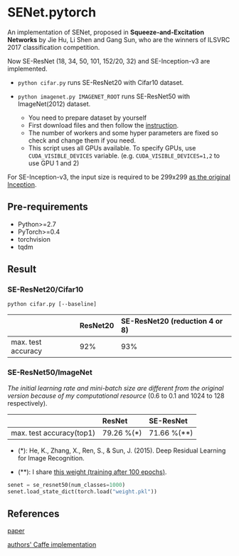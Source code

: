 # SENet.pytorch

An implementation of SENet, proposed in **Squeeze-and-Excitation Networks** by Jie Hu, Li Shen and Gang Sun, who are the winners of ILSVRC 2017 classification competition.


Now SE-ResNet (18, 34, 50, 101, 152/20, 32) and SE-Inception-v3 are implemented.

* `python cifar.py` runs SE-ResNet20 with Cifar10 dataset.

* `python imagenet.py IMAGENET_ROOT` runs SE-ResNet50 with ImageNet(2012) dataset.
    + You need to prepare dataset by yourself
    + First download files and then follow the [instruction](https://github.com/facebook/fb.resnet.torch/blob/master/INSTALL.md#download-the-imagenet-dataset).
    + The number of workers and some hyper parameters are fixed so check and change them if you need.
    + This script uses all GPUs available. To specify GPUs, use `CUDA_VISIBLE_DEVICES` variable. (e.g. `CUDA_VISIBLE_DEVICES=1,2` to use GPU 1 and 2)

For SE-Inception-v3, the input size is required to be 299x299 [as the original Inception](https://github.com/tensorflow/models/tree/master/inception).

## Pre-requirements

* Python>=2.7
* PyTorch>=0.4
* torchvision
* tqdm

## Result

### SE-ResNet20/Cifar10

```
python cifar.py [--baseline]
```

|                  | ResNet20       | SE-ResNet20 (reduction 4 or 8)    |
|:-------------    | :------------- | :------------- |
|max. test accuracy|  92%           | 93%            |

### SE-ResNet50/ImageNet

*The initial learning rate and mini-batch size are different from the original version because of my computational resource* (0.6 to 0.1 and 1024 to 128 respectively).

|                  | ResNet         | SE-ResNet      |
|:-------------    | :------------- | :------------- |
|max. test accuracy(top1)|  79.26 %(*)             | 71.66 %(**)          |


+ (*): He, K., Zhang, X., Ren, S., & Sun, J. (2015). Deep Residual Learning for Image Recognition.

+ (**): I share [this weight (training after 100 epochs)](https://drive.google.com/file/d/1WhBKRKIRtd-Fsrj3hx_WNycdsZSbC9Ep).

```python
senet = se_resnet50(num_classes=1000)
senet.load_state_dict(torch.load("weight.pkl"))
```

## References

[paper](https://arxiv.org/pdf/1709.01507.pdf)

[authors' Caffe implementation](https://github.com/hujie-frank/SENet)
